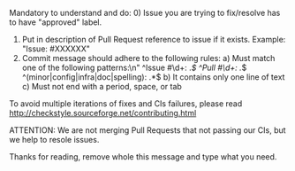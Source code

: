 Mandatory to understand and do:
0) Issue you are trying to fix/resolve has to have "approved" label.
1) Put in description of Pull Request reference to issue if it exists. Example: "Issue: #XXXXXX"
2) Commit message should adhere to the following rules:
   a) Must match one of the following patterns:\n"
      ^Issue #\\d+: .*$
      ^Pull #\\d+: .*$
      ^(minor|config|infra|doc|spelling): .*$
   b) It contains only one line of text
   c) Must not end with a period, space, or tab

To avoid multiple iterations of fixes and CIs failures, please read http://checkstyle.sourceforge.net/contributing.html

ATTENTION: We are not merging Pull Requests that not passing our CIs, but we help to resole issues.

Thanks for reading, remove whole this message and type what you need.

